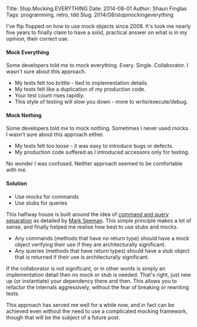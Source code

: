 Title: Stop.Mocking.EVERYTHING
Date: 2014-08-01
Author: Shaun Finglas
Tags: programming, retro, tdd
Slug: 2014/08/stopmockingeverything

I've flip flopped on how to use mock objects since 2008. It's took me
nearly five years to finally claim to have a solid, practical answer on
what is in my opinion, their correct use.

#### Mock Everything

Some developers told me to mock everything. Every. Single. Collaborator.
I wasn't sure about this approach.

-   My tests felt too brittle - tied to implementation details.
-   My tests felt like a duplication of my production code.
-   Your test count rises rapidly.
-   This style of testing will slow you down - more to
    write/execute/debug.

#### Mock Nothing

Some developers told me to mock nothing. Sometimes I never used mocks. I
wasn't sure about this approach either.

-   My tests felt too loose - it was easy to introduce bugs or defects.
-   My production code suffered as I introduced accessors only for
    testing.

No wonder I was confused. Neither approach seemed to be comfortable with
me.

#### Solution

-   Use mocks for commands
-   Use stubs for queries

This halfway house is built around the idea of [command and query
separation](http://martinfowler.com/bliki/CommandQuerySeparation.html)
as detailed by [Mark
Seeman](http://blog.ploeh.dk/2013/10/23/mocks-for-commands-stubs-for-queries/).
This simple principle makes a lot of sense, and finally helped me
realise how best to use stubs and mocks.

-   Any commands (methods that have no return type) should have a mock
    object verifying their use if they are architecturally significant.
-   Any queries (methods that have return types) should have a stub
    object that is returned if their use is architecturally significant.

If the collaborator is not significant, or in other words is simply an
implementation detail then no mock or stub is needed. That's right, just
new up (or instantiate) your dependency there and then. This allows you
to refactor the internals aggressively, without the fear of breaking or
rewriting tests.

This approach has served me well for a while now, and in fact can be
achieved even without the need to use a complicated mocking framework,
though that will be the subject of a future post.